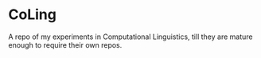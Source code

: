 # CoLing
A repo of my experiments in Computational Linguistics, till they are mature enough to require their own repos.
